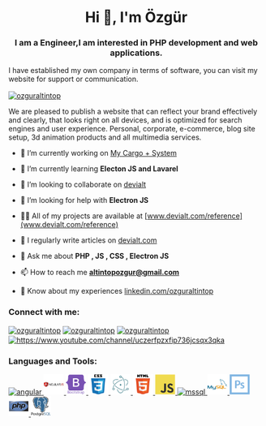 <h1 align="center">Hi 👋, I'm Özgür</h1>
<h3 align="center">I am a Engineer,I am interested in PHP development and web applications.</h3>

I have established my own company in terms of software, you can visit my website for support or communication.

<a href="https://devialt.com/" target="blank"><img align="center" src="https://devialt.com/en/images/devialt-logo.png" alt="ozguraltintop" style="width:100px" /></a>



We are pleased to publish a website that can reflect your brand effectively and clearly,
that looks right on all devices, and is optimized for search engines and user experience.
Personal, corporate, e-commerce, blog site setup, 3d animation products and all multimedia services.

- 🔭 I’m currently working on [My Cargo + System](turkeycargo.com.tr/my-cargo)

- 🌱 I’m currently learning **Electon JS and Lavarel**

- 👯 I’m looking to collaborate on <a href="https://www.devialt.com">devialt</a>

- 🤝 I’m looking for help with **Electron JS**

- 👨‍💻 All of my projects are available at [www.devialt.com/reference](www.devialt.com/reference)

- 📝 I regularly write articles on [devialt.com](devialt.com)

- 💬 Ask me about **PHP , JS , CSS , Electron JS**

- 📫 How to reach me **altintopozgur@gmail.com**

- 📄 Know about my experiences [linkedin.com/ozguraltintop](linkedin.com/ozguraltintop)

<h3 align="left">Connect with me:</h3>
<p align="left">
<a href="https://linkedin.com/in/ozguraltintop" target="blank"><img align="center" src="https://raw.githubusercontent.com/rahuldkjain/github-profile-readme-generator/master/src/images/icons/Social/linked-in-alt.svg" alt="ozguraltintop" height="30" width="40" /></a>
<a href="https://instagram.com/ozguraltintop" target="blank"><img align="center" src="https://raw.githubusercontent.com/rahuldkjain/github-profile-readme-generator/master/src/images/icons/Social/instagram.svg" alt="ozguraltintop" height="30" width="40" /></a>
<a href="https://medium.com/ozguraltintop" target="blank"><img align="center" src="https://raw.githubusercontent.com/rahuldkjain/github-profile-readme-generator/master/src/images/icons/Social/medium.svg" alt="ozguraltintop" height="30" width="40" /></a>
<a href="https://www.youtube.com/channel/uczerfpzxfip736jcsqx3qka" target="blank"><img align="center" src="https://raw.githubusercontent.com/rahuldkjain/github-profile-readme-generator/master/src/images/icons/Social/youtube.svg" alt="https://www.youtube.com/channel/uczerfpzxfip736jcsqx3qka" height="30" width="40" /></a>
</p>

<h3 align="left">Languages and Tools:</h3>
<p align="left"> <a href="https://angular.io" target="_blank" rel="noreferrer"> <img src="https://angular.io/assets/images/logos/angular/angular.svg" alt="angular" width="40" height="40"/> </a> <a href="https://angular.io" target="_blank" rel="noreferrer"> <img src="https://raw.githubusercontent.com/devicons/devicon/master/icons/angularjs/angularjs-original-wordmark.svg" alt="angularjs" width="40" height="40"/> </a> <a href="https://getbootstrap.com" target="_blank" rel="noreferrer"> <img src="https://raw.githubusercontent.com/devicons/devicon/master/icons/bootstrap/bootstrap-plain-wordmark.svg" alt="bootstrap" width="40" height="40"/> </a> <a href="https://www.w3schools.com/css/" target="_blank" rel="noreferrer"> <img src="https://raw.githubusercontent.com/devicons/devicon/master/icons/css3/css3-original-wordmark.svg" alt="css3" width="40" height="40"/> </a> <a href="https://www.electronjs.org" target="_blank" rel="noreferrer"> <img src="https://raw.githubusercontent.com/devicons/devicon/master/icons/electron/electron-original.svg" alt="electron" width="40" height="40"/> </a> <a href="https://www.w3.org/html/" target="_blank" rel="noreferrer"> <img src="https://raw.githubusercontent.com/devicons/devicon/master/icons/html5/html5-original-wordmark.svg" alt="html5" width="40" height="40"/> </a> <a href="https://developer.mozilla.org/en-US/docs/Web/JavaScript" target="_blank" rel="noreferrer"> <img src="https://raw.githubusercontent.com/devicons/devicon/master/icons/javascript/javascript-original.svg" alt="javascript" width="40" height="40"/> </a> <a href="https://www.microsoft.com/en-us/sql-server" target="_blank" rel="noreferrer"> <img src="https://www.svgrepo.com/show/303229/microsoft-sql-server-logo.svg" alt="mssql" width="40" height="40"/> </a> <a href="https://www.mysql.com/" target="_blank" rel="noreferrer"> <img src="https://raw.githubusercontent.com/devicons/devicon/master/icons/mysql/mysql-original-wordmark.svg" alt="mysql" width="40" height="40"/> </a> <a href="https://www.photoshop.com/en" target="_blank" rel="noreferrer"> <img src="https://raw.githubusercontent.com/devicons/devicon/master/icons/photoshop/photoshop-line.svg" alt="photoshop" width="40" height="40"/> </a> <a href="https://www.php.net" target="_blank" rel="noreferrer"> <img src="https://raw.githubusercontent.com/devicons/devicon/master/icons/php/php-original.svg" alt="php" width="40" height="40"/> </a> <a href="https://www.postgresql.org" target="_blank" rel="noreferrer"> <img src="https://raw.githubusercontent.com/devicons/devicon/master/icons/postgresql/postgresql-original-wordmark.svg" alt="postgresql" width="40" height="40"/> </a> </p>
